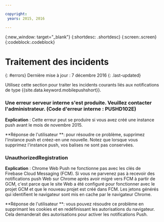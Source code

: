 ```yaml
---

copyright:
 years: 2015, 2016

---
```


{:new_window: target="_blank"}
{:shortdesc: .shortdesc}
{:screen:.screen}
{:codeblock:.codeblock}

# Traitement des incidents
{: #errors}
Dernière mise à jour : 7 décembre 2016
{: .last-updated}

Utilisez cette section pour traiter les incidents courants liés aux notifications de type {{site.data.keyword.mobilepushshort}}.


### Une erreur serveur interne s'est produite. Veuillez contacter l'administrateur. (Code d'erreur interne : PUSHD102E)

**Explication** : Cette erreur peut se produire si vous avez créé une instance push avant le mois de novembre 2015.  

**Réponse de l'utilisateur **: pour résoudre ce problème, supprimez l'instance push et créez-en une nouvelle. Notez que lorsque vous supprimez l'instance push, vos balises ne sont pas conservées.


### UnauthorizedRegistration

**Explication** : Chrome Web Push ne fonctionne pas avec les clés de Firebase Cloud Messaging (FCM). Si vous ne parvenez pas à recevoir des notifications push Web sur Chrome après avoir migré vers FCM à partir de GCM, c'est parce que le site Web a été configuré pour fonctionner avec le projet GCM et que le nouveau projet est créé dans FCM. Les jetons générés qui identifient le navigateur sont mis en cache par le navigateur Chrome.

**Réponse de l'utilisateur **: vous pouvez résoudre ce problème en supprimant les cookies et en redéfinissant les autorisations du
navigateur. Cela demanderait des autorisations pour activer les notifications Push. 

